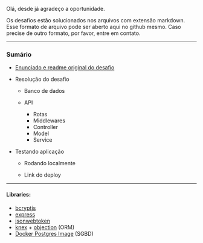 Olá, desde já agradeço a oportunidade.

Os desafios estão solucionados nos arquivos com extensão markdown. Esse formato de arquivo pode ser aberto aqui no github mesmo. Caso precise de outro formato, por favor, entre em contato.



---



### Sumário

- [Enunciado e readme original do desafio](./utils/originalReadme.md)

- Resolução do desafio

  - Banco de dados

  - API

    - Rotas
    - Middlewares
    - Controller
    - Model
    - Service


- Testando aplicação

  - Rodando localmente

  - Link do deploy

    

---

#### Libraries:

- [bcryptjs](https://www.npmjs.com/package/bcryptjs)
- [express](expressjs.com)
- [jsonwebtoken](https://jwt.io/)
- [knex](https://knexjs.org/) + [objection](https://vincit.github.io/objection.js/) (ORM)
- [Docker Postgres Image](https://hub.docker.com/_/postgres)  (SGBD)
